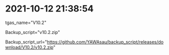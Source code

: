 # 2021-10-12 21:38:54

tgas_name="V10.2"

Backup_script="v10.2.zip"

Backup_script_url="https://github.com/YAWAsau/backup_script/releases/download/V10.2/v10.2.zip"
